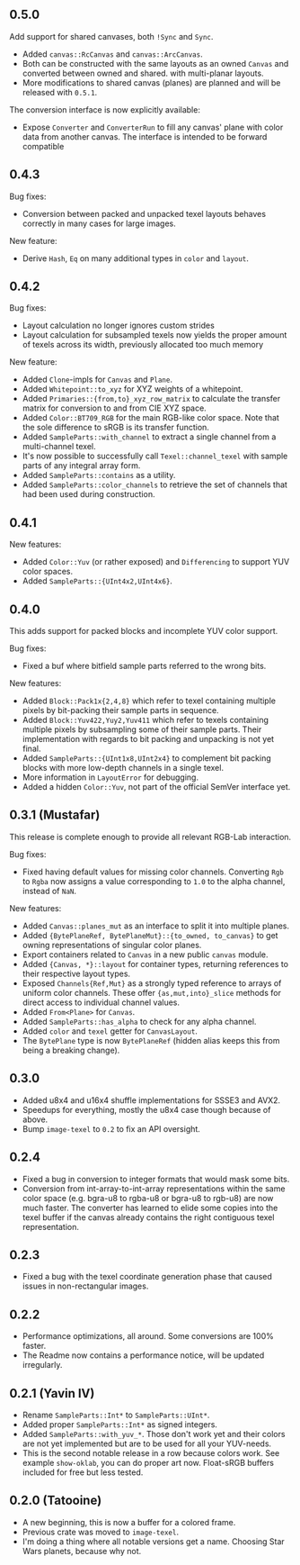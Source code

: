 ## 0.5.0

Add support for shared canvases, both `!Sync` and `Sync`.
- Added `canvas::RcCanvas` and `canvas::ArcCanvas`.
- Both can be constructed with the same layouts as an owned `Canvas` and
  converted between owned and shared.
  with multi-planar layouts.
- More modifications to shared canvas (planes) are planned and will be released
  with `0.5.1`.

The conversion interface is now explicitly available:
- Expose `Converter` and `ConverterRun` to fill any canvas' plane with color
  data from another canvas. The interface is intended to be forward compatible

## 0.4.3

Bug fixes:
- Conversion between packed and unpacked texel layouts behaves correctly in
  many cases for large images.

New feature:
- Derive `Hash`, `Eq` on many additional types in `color` and `layout`.

## 0.4.2

Bug fixes:
- Layout calculation no longer ignores custom strides
- Layout calculation for subsampled texels now yields the proper amount of
  texels across its width, previously allocated too much memory

New feature:
- Added `Clone`-impls for `Canvas` and `Plane`.
- Added `Whitepoint::to_xyz` for XYZ weights of a whitepoint.
- Added `Primaries::{from,to}_xyz_row_matrix` to calculate the transfer matrix
  for conversion to and from CIE XYZ space.
- Added `Color::BT709_RGB` for the main RGB-like color space. Note that the
  sole difference to sRGB is its transfer function.
- Added `SampleParts::with_channel` to extract a single channel from a
  multi-channel texel.
- It's now possible to successfully call `Texel::channel_texel` with sample
  parts of any integral array form.
- Added `SampleParts::contains` as a utility.
- Added `SampleParts::color_channels` to retrieve the set of channels that had
  been used during construction.

## 0.4.1

New features:
- Added `Color::Yuv` (or rather exposed) and `Differencing` to support YUV color spaces.
- Added `SampleParts::{UInt4x2,UInt4x6}`.

## 0.4.0

This adds support for packed blocks and incomplete YUV color support.

Bug fixes:
- Fixed a buf where bitfield sample parts referred to the wrong bits.

New features:
- Added `Block::Pack1x{2,4,8}` which refer to texel containing multiple pixels
  by bit-packing their sample parts in sequence.
- Added `Block::Yuv422,Yuy2,Yuv411` which refer to texels containing multiple
  pixels by subsampling some of their sample parts. Their implementation with
  regards to bit packing and unpacking is not yet final.
- Added `SampleParts::{UInt1x8,UInt2x4}` to complement bit packing blocks with
  more low-depth channels in a single texel.
- More information in `LayoutError` for debugging.
- Added a hidden `Color::Yuv`, not part of the official SemVer interface yet.

## 0.3.1 (Mustafar)

This release is complete enough to provide all relevant RGB-Lab interaction.

Bug fixes:
- Fixed having default values for missing color channels. Converting `Rgb` to
  `Rgba` now assigns a value corresponding to `1.0` to the alpha channel,
  instead of `NaN`.

New features:
- Added `Canvas::planes_mut` as an interface to split it into multiple planes.
- Added `{BytePlaneRef, BytePlaneMut}::{to_owned, to_canvas}` to get owning
  representations of singular color planes.
- Export containers related to `Canvas` in a new public `canvas` module.
- Added `{Canvas, *}::layout` for container types, returning references to
  their respective layout types.
- Exposed `Channels{Ref,Mut}` as a strongly typed reference to arrays of
  uniform color channels. These offer `{as,mut,into}_slice` methods for direct
  access to individual channel values.
- Added `From<Plane>` for `Canvas`.
- Added `SampleParts::has_alpha` to check for any alpha channel.
- Added `color` and `texel` getter for `CanvasLayout`.
- The `BytePlane` type is now `BytePlaneRef` (hidden alias keeps this from
  being a breaking change).


## 0.3.0

- Added u8x4 and u16x4 shuffle implementations for SSSE3 and AVX2.
- Speedups for everything, mostly the u8x4 case though because of above.
- Bump `image-texel` to `0.2` to fix an API oversight.

## 0.2.4

- Fixed a bug in conversion to integer formats that would mask some bits.
- Conversion from int-array-to-int-array representations within the same color
  space (e.g. bgra-u8 to rgba-u8 or bgra-u8 to rgb-u8) are now much faster. The
  converter has learned to elide some copies into the texel buffer if the
  canvas already contains the right contiguous texel representation.

## 0.2.3

- Fixed a bug with the texel coordinate generation phase that caused issues in
  non-rectangular images.

## 0.2.2

- Performance optimizations, all around. Some conversions are 100% faster.
- The Readme now contains a performance notice, will be updated irregularly.

## 0.2.1 (Yavin IV)

- Rename `SampleParts::Int*` to `SampleParts::UInt*`.
- Added proper `SampleParts::Int*` as signed integers.
- Added `SampleParts::with_yuv_*`. Those don't work yet and their colors are
  not yet implemented but are to be used for all your YUV-needs.
- This is the second notable release in a row because colors work. See example
  `show-oklab`, you can do proper art now. Float-sRGB buffers included for free
  but less tested.

## 0.2.0 (Tatooine)

- A new beginning, this is now a buffer for a colored frame.
- Previous crate was moved to `image-texel`.
- I'm doing a thing where all notable versions get a name. Choosing Star Wars
  planets, because why not.
